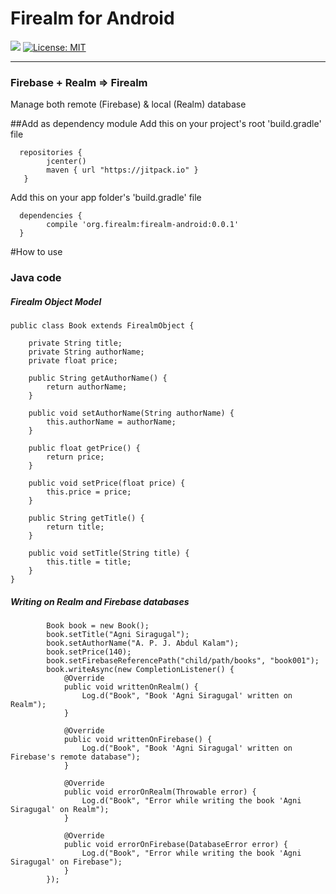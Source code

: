 # Firealm for Android

[![](https://jitpack.io/v/org.firealm/firealm-android.svg)](https://jitpack.io/#org.firealm/firealm-android)
[![License: MIT](https://img.shields.io/badge/License-MIT-orange.svg)](https://opensource.org/licenses/MIT)
<hr />

### Firebase + Realm => Firealm
Manage both remote (Firebase) &amp; local (Realm) database

##Add as dependency module
Add this on your project's root 'build.gradle' file
```
  repositories { 
        jcenter()
        maven { url "https://jitpack.io" }
   }
```
Add this on your app folder's 'build.gradle' file
```
  dependencies {
        compile 'org.firealm:firealm-android:0.0.1'
  }
```
#How to use
### Java code
##### Firealm Object Model
```
public class Book extends FirealmObject {

    private String title;
    private String authorName;
    private float price;

    public String getAuthorName() {
        return authorName;
    }

    public void setAuthorName(String authorName) {
        this.authorName = authorName;
    }

    public float getPrice() {
        return price;
    }

    public void setPrice(float price) {
        this.price = price;
    }

    public String getTitle() {
        return title;
    }

    public void setTitle(String title) {
        this.title = title;
    }
}
```
##### Writing on Realm and Firebase databases
```
        Book book = new Book();
        book.setTitle("Agni Siragugal");
        book.setAuthorName("A. P. J. Abdul Kalam");
        book.setPrice(140);
        book.setFirebaseReferencePath("child/path/books", "book001");
        book.writeAsync(new CompletionListener() {
            @Override
            public void writtenOnRealm() {
                Log.d("Book", "Book 'Agni Siragugal' written on Realm");
            }

            @Override
            public void writtenOnFirebase() {
                Log.d("Book", "Book 'Agni Siragugal' written on Firebase's remote database");
            }

            @Override
            public void errorOnRealm(Throwable error) {
                Log.d("Book", "Error while writing the book 'Agni Siragugal' on Realm");
            }

            @Override
            public void errorOnFirebase(DatabaseError error) {
                Log.d("Book", "Error while writing the book 'Agni Siragugal' on Firebase");
            }
        });
```
